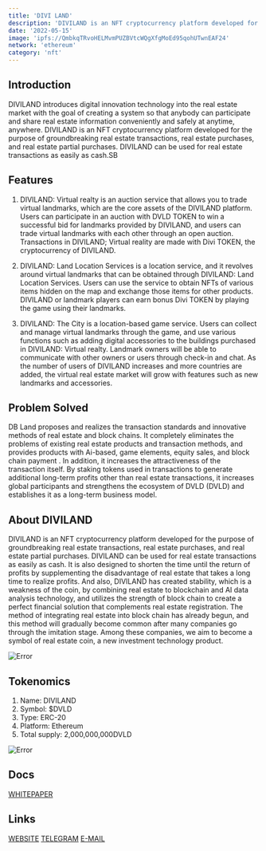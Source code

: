 ```yaml
---
title: 'DIVI LAND'
description: 'DIVILAND is an NFT cryptocurrency platform developed for the purpose of groundbreaking real estate transactions, real estate purchases, and real estate partial purchases'
date: '2022-05-15'
image: 'ipfs://QmbkqTRvoHELMvmPUZBVtcWQgXfgMoEd95qohUTwnEAF24'
network: 'ethereum'
category: 'nft'
---
```


## Introduction

DIVILAND introduces digital innovation technology into the real estate market with the goal of creating a system so that anybody can participate and share real estate information conveniently and safely at anytime, anywhere. DIVILAND is an NFT cryptocurrency platform developed for the purpose of groundbreaking real estate transactions, real estate purchases, and real estate partial purchases. DIVILAND can be used for real estate transactions as easily as cash.SB


## Features

1. DIVILAND: Virtual realty is an auction service that allows you to trade virtual landmarks, which are the core assets of the DIVILAND platform. Users can participate in an auction with DVLD TOKEN to win a successful bid for landmarks provided by DIVILAND, and users can trade virtual landmarks with each other through an open auction. Transactions in DIVILAND; Virtual reality are made with Divi TOKEN, the cryptocurrency of DIVILAND.

3. DIVILAND: Land Location Services is a location service, and it revolves around virtual landmarks that can be obtained through DIVILAND: Land Location Services. Users can use the service to obtain NFTs of various items hidden on the map and exchange those items for other products. DIVILAND or landmark players can earn bonus Divi TOKEN by playing the game using their landmarks. 

5. DIVILAND: The City is a location-based game service. Users can collect and manage virtual landmarks through the game, and use various functions such as adding digital accessories to the buildings purchased in DIVILAND: Virtual realty. Landmark owners will be able to communicate with other owners or users through check-in and  chat. As the number of users of DIVILAND increases and more countries are added, the virtual real estate market will grow with features such as new landmarks and accessories.


## Problem Solved

DB Land proposes and realizes the transaction standards and innovative methods of real estate and block chains. It completely eliminates the problems of existing real estate products and transaction methods, and provides products with Ai-based, game elements, equity sales, and block chain payment . In addition, it increases the attractiveness of the transaction itself. By staking tokens used in transactions to generate additional long-term profits other than real estate transactions, it increases global participants and strengthens the ecosystem of DVLD (DVLD) and establishes it as a long-term business model.

## About DIVILAND

DIVILAND is an NFT cryptocurrency platform developed for the purpose of groundbreaking real estate transactions, real estate purchases, and real estate partial purchases. DIVILAND can be used for real estate transactions as easily as cash. It is also designed to shorten the time until the return of profits by supplementing the disadvantage of real estate that takes a long time to realize profits. And also, DIVILAND has created stability, which is a weakness of the coin, by combining real estate to blockchain and AI data analysis technology, and utilizes the strength of block chain to create a perfect financial solution that complements real estate registration. The method of integrating real estate into block chain has already begun, and this method will gradually become common after many companies go through the imitation stage. Among these companies, we aim to become a symbol of real estate coin, a new investment technology product.


![Error](ipfs://QmTiLUZ2LDLoA6YP3gFMfqLXkF1x8RiDSAv7FTvcZeUshe)

## Tokenomics

1. Name: DIVILAND
2. Symbol: $DVLD
3. Type: ERC-20
4. Platform: Ethereum
5. Total supply: 2,000,000,000DVLD


![Error](ipfs://QmXkia7vPVvahAsaJ9ne33DbP8fux6xCrBVTuFVuVKC1Ha)


## Docs

[WHITEPAPER](ipfs://QmSNJPx3E3quBXmtdHvzWSkfSGZPTToD6p1J89vXhouhVA)


## Links

[WEBSITE](http://diviland.io/)
[TELEGRAM](https://t.me/diviland)
[E-MAIL](contact@dvldw.io)
